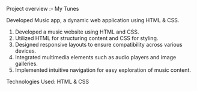 Project overview :- My Tunes

Developed Music app, a dynamic web application using HTML & CSS.

1. Developed a music website using HTML and CSS.
2. Utilized HTML for structuring content and CSS for styling.
3. Designed responsive layouts to ensure compatibility across various devices.
4. Integrated multimedia elements such as audio players and image galleries.
5. Implemented intuitive navigation for easy exploration of music content.

Technologies Used: HTML & CSS


